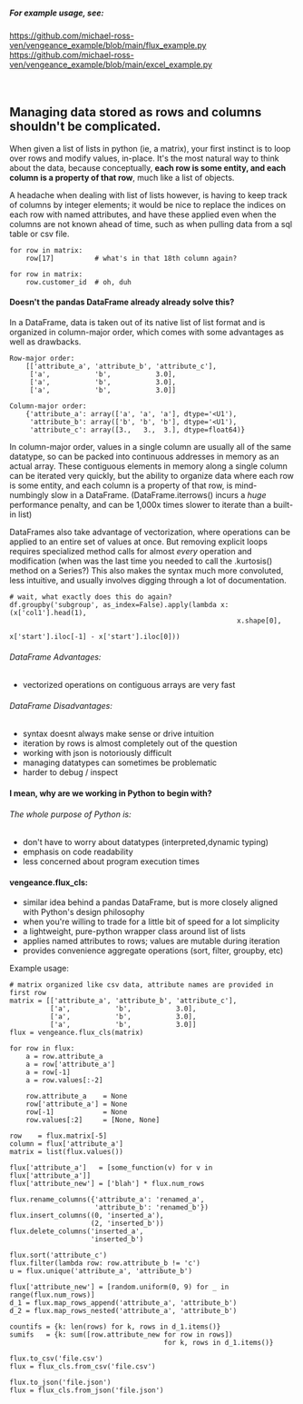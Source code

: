 ##### For example usage, see:
https://github.com/michael-ross-ven/vengeance_example/blob/main/flux_example.py
<br/>
https://github.com/michael-ross-ven/vengeance_example/blob/main/excel_example.py
<br/>
<br/>
<br/>

## Managing data stored as rows and columns shouldn't be complicated.

When given a list of lists in python (ie, a matrix), your first instinct is to loop over rows and modify values, in-place. It's the most 
natural way to think about the data, because conceptually, **each row is some entity, and each column is a property of that row**, much 
like a list of objects.

A headache when dealing with list of lists however, is having to keep track of columns by integer elements; it would be nice to replace 
the indices on each row with named attributes, and have these applied even when the columns are not known ahead of time, such as when 
pulling data from a sql table or csv file.

    for row in matrix:
        row[17]          # what's in that 18th column again?

    for row in matrix:
        row.customer_id  # oh, duh


#### Doesn't the pandas DataFrame already already solve this?
In a DataFrame, data is taken out of its native list of list format and is organized in column-major order, which comes with some 
advantages as well as drawbacks.

    Row-major order:
        [['attribute_a', 'attribute_b', 'attribute_c'],
         ['a',           'b',           3.0],
         ['a',           'b',           3.0],
         ['a',           'b',           3.0]]

    Column-major order:
        {'attribute_a': array(['a', 'a', 'a'], dtype='<U1'),
         'attribute_b': array(['b', 'b', 'b'], dtype='<U1'),
         'attribute_c': array([3.,   3.,  3.], dtype=float64)}


In column-major order, values in a single column are usually all of the same datatype, so can be packed into continuous 
addresses in memory as an actual array. These contiguous elements in memory along a single column can be iterated very quickly, 
but the ability to organize data where each row is some entity, and each column is a property of that row, is mind-numbingly slow 
in a DataFrame. (DataFrame.iterrows() incurs a *huge* performance penalty, and can be 1,000x times slower to iterate than a built-in list)

DataFrames also take advantage of vectorization, where operations can be applied to an entire set of values at once. 
But removing explicit loops requires specialized method calls for almost *every* operation and modification (when was 
the last time you needed to call the .kurtosis() method on a Series?) This also makes the syntax much more convoluted, 
less intuitive, and usually involves digging through a lot of documentation. 

    # wait, what exactly does this do again?
    df.groupby('subgroup', as_index=False).apply(lambda x: (x['col1'].head(1), 
                                                            x.shape[0], 
                                                            x['start'].iloc[-1] - x['start'].iloc[0]))


###### DataFrame Advantages:
* vectorized operations on contiguous arrays are very fast

###### DataFrame Disadvantages:
* syntax doesnt always make sense or drive intuition
* iteration by rows is almost completely out of the question
* working with json is notoriously difficult
* managing datatypes can sometimes be problematic
* harder to debug / inspect


#### I mean, why are we working in Python to begin with?
###### The whole purpose of Python is:
* don't have to worry about datatypes (interpreted,dynamic typing)
* emphasis on code readability
* less concerned about program execution times


#### vengeance.flux_cls:
* similar idea behind a pandas DataFrame, but is more closely aligned with Python's design philosophy
* when you're willing to trade for a little bit of speed for a lot simplicity
* a lightweight, pure-python wrapper class around list of lists
* applies named attributes to rows; values are mutable during iteration
* provides convenience aggregate operations (sort, filter, groupby, etc)


Example usage:

    # matrix organized like csv data, attribute names are provided in first row
    matrix = [['attribute_a', 'attribute_b', 'attribute_c'],
              ['a',           'b',           3.0],
              ['a',           'b',           3.0],
              ['a',           'b',           3.0]]
    flux = vengeance.flux_cls(matrix)

    for row in flux:
        a = row.attribute_a
        a = row['attribute_a']
        a = row[-1]
        a = row.values[:-2]

        row.attribute_a    = None
        row['attribute_a'] = None
        row[-1]            = None
        row.values[:2]     = [None, None]

    row    = flux.matrix[-5]
    column = flux['attribute_a']
    matrix = list(flux.values())
    
    flux['attribute_a']   = [some_function(v) for v in flux['attribute_a']]
    flux['attribute_new'] = ['blah'] * flux.num_rows

    flux.rename_columns({'attribute_a': 'renamed_a',
                         'attribute_b': 'renamed_b'})
    flux.insert_columns((0, 'inserted_a'),
                        (2, 'inserted_b'))
    flux.delete_columns('inserted_a',
                        'inserted_b')

    flux.sort('attribute_c')
    flux.filter(lambda row: row.attribute_b != 'c')
    u = flux.unique('attribute_a', 'attribute_b')

    flux['attribute_new'] = [random.uniform(0, 9) for _ in range(flux.num_rows)]
    d_1 = flux.map_rows_append('attribute_a', 'attribute_b')
    d_2 = flux.map_rows_nested('attribute_a', 'attribute_b')

    countifs = {k: len(rows) for k, rows in d_1.items()}
    sumifs   = {k: sum([row.attribute_new for row in rows])
                                          for k, rows in d_1.items()}

    flux.to_csv('file.csv')
    flux = flux_cls.from_csv('file.csv')

    flux.to_json('file.json')
    flux = flux_cls.from_json('file.json')

